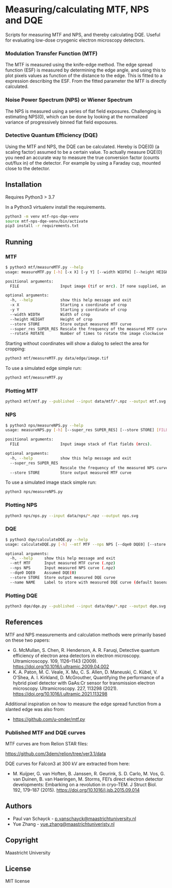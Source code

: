 # Measuring/calculating MTF, NPS and DQE

Scripts for measuring MTF and NPS, and thereby calculating DQE. Useful for 
evaluating low-dose cryogenic electron microscopy detectors.

### Modulation Transfer Function (MTF)

The MTF is measured using the knife-edge method. The edge spread function (ESF) is measured by determining the edge angle, 
and using this to plot pixels values as function of the distance to the edge. This is fitted to a expression describing 
the ESF. From the fitted parameter the MTF is directly calculated.

### Noise Power Spectrum (NPS) or Wiener Spectrum

The NPS is measured using a series of flat field exposures. Challenging is estimating NPS(0), which can be done 
by looking at the normalized variance of progressively binned flat field exposures. 

### Detective Quantum Efficiency (DQE)

Using the MTF and NPS, the DQE can be calculated. Hereby is DQE(0) (a scaling factor) assumed to be a certain value. 
To actually measure DQE(0) you need an accurate way to measure the true conversion factor (counts out/flux in) of 
the detector. For example by using a Faraday cup, mounted close to the detector.  

## Installation

Requires Python3 > 3.7

In a Python3 virtualenv install the requirements.
```bash
python3 -m venv mtf-nps-dqe-venv
source mtf-nps-dqe-venv/bin/activate
pip3 install -r requirements.txt
```

## Running

### MTF
```bash
$ python3 mtf/measureMTF.py --help
usage: measureMTF.py [-h] [-x X] [-y Y] [--width WIDTH] [--height HEIGHT] [--store STORE] [--super_res SUPER_RES] [--rotate ROTATE] [FILE]

positional arguments:
  FILE                  Input image (tif or mrc). If none supplied, an edge will be simulated

optional arguments:
  -h, --help            show this help message and exit
  -x X                  Starting x coordinate of crop
  -y Y                  Starting y coordinate of crop
  --width WIDTH         Width of crop
  --height HEIGHT       Height of crop
  --store STORE         Store output measured MTF curve
  --super_res SUPER_RES Rescale the frequency of the measured MTF curve by this factor
  --rotate ROTATE       Number of times to rotate the image clockwise
```
Starting without coordinates will show a dialog to select the area for cropping:

```bash
python3 mtf/measureMTF.py data/edge/image.tif
```

To use a simulated edge simple run:
```bash
python3 mtf/measureMTF.py
```

### Plotting MTF

```bash
python3 mtf/mtf.py --published --input data/mtf/*.npz --output mtf.svg 
```


### NPS
```bash
$ python3 nps/measureNPS.py --help
usage: measureNPS.py [-h] [--super_res SUPER_RES] [--store STORE] [FILE]

positional arguments:
  FILE                  Input image stack of flat fields (mrcs).

optional arguments:
  -h, --help            show this help message and exit
  --super_res SUPER_RES
                        Rescale the frequency of the measured NPS curve by this factor
  --store STORE         Store output measured MTF curve
```

To use a simulated image stack simple run:
```bash
python3 nps/measureNPS.py
```

### Plotting NPS

```bash
python3 nps/nps.py --input data/nps/*.npz --output nps.svg 
```

### DQE
```bash
$ python3 dqe/calculateDQE.py --help
usage: calculateDQE.py [-h] --mtf MTF --nps NPS [--dqe0 DQE0] [--store STORE] [--name NAME]

optional arguments:
  -h, --help     show this help message and exit
  --mtf MTF      Input measured MTF curve (.npz)
  --nps NPS      Input measured NPS curve (.npz)
  --dqe0 DQE0    Assumed DQE(0)
  --store STORE  Store output measured DQE curve
  --name NAME    Label to store with measured DQE curve (default basename of file)
```

### Plotting DQE

```bash
python3 dqe/dqe.py --published --input data/dqe/*.npz --output dqe.svg 
```

## References

MTF and NPS measurements and calculation methods were primarily based on these two papers:

* G. McMullan, S. Chen, R. Henderson, A. R. Faruqi, Detective quantum efficiency of electron area detectors in electron microscopy. Ultramicroscopy. 109, 1126–1143 (2009). https://doi.org/10.1016/j.ultramic.2009.04.002
* K. A. Paton, M. C. Veale, X. Mu, C. S. Allen, D. Maneuski, C. Kübel, V. O’Shea, A. I. Kirkland, D. McGrouther, Quantifying the performance of a hybrid pixel detector with GaAs:Cr sensor for transmission electron microscopy. Ultramicroscopy. 227, 113298 (2021). https://doi.org/10.1016/j.ultramic.2021.113298

Additional inspiration on how to measure the edge spread function from a slanted edge was also from:

* https://github.com/u-onder/mtf.py

### Published MTF and DQE curves

MTF curves are from Relion STAR files:

https://github.com/3dem/relion/tree/ver3.1/data

DQE curves for Falcon3 at 300 kV are extracted from here:

* M. Kuijper, G. van Hoften, B. Janssen, R. Geurink, S. D. Carlo, M. Vos, G. van Duinen, B. van Haeringen, M. Storms, FEI’s direct electron detector developments: Embarking on a revolution in cryo-TEM. J Struct Biol. 192, 179–187 (2015). https://doi.org/10.1016/j.jsb.2015.09.014

## Authors

* Paul van Schayck - p.vanschayck@maastrichtuniversity.nl
* Yue Zhang - yue.zhang@maastrichtuniveristy.nl

## Copyright

Maastricht University

## License

MIT license